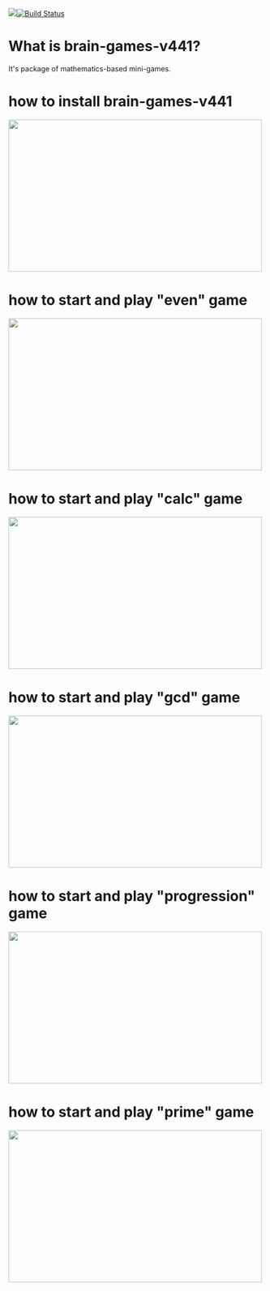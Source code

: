 <a href="https://codeclimate.com/github/sithari41441/project-lvl1-s462/maintainability"><img src="https://api.codeclimate.com/v1/badges/2df1c6c0790c965455fb/maintainability" /></a>[![Build Status](https://travis-ci.org/sithari41441/project-lvl1-s462.svg?branch=master)](https://travis-ci.org/sithari41441/project-lvl1-s462)

# What is brain-games-v441?

It's package of mathematics-based mini-games.

# how to install brain-games-v441

<a href="https://asciinema.org/a/FSY4vXR3rDhhc0kQKD8nukEib" target="_blank"><img src="https://asciinema.org/a/FSY4vXR3rDhhc0kQKD8nukEib.svg" width="500" height="300" /></a>

# how to start and play "even" game

<a href="https://asciinema.org/a/ZKHFRZm7KUD2YIJ2rYLE42Bc5" target="_blank"><img src="https://asciinema.org/a/ZKHFRZm7KUD2YIJ2rYLE42Bc5.svg" width="500" height="300" /></a>

# how to start and play "calc" game

<a href="https://asciinema.org/a/rXQswVomXsv0PodpohYzaqiqM" target="_blank"><img src="https://asciinema.org/a/rXQswVomXsv0PodpohYzaqiqM.svg" width="500" height="300" /></a>

# how to start and play "gcd" game

<a href="https://asciinema.org/a/FDsId0GbogPNMZY9uC8XuWDuw" target="_blank"><img src="https://asciinema.org/a/FDsId0GbogPNMZY9uC8XuWDuw.svg" width="500" height="300" /></a>

# how to start and play "progression" game

<a href="https://asciinema.org/a/yyJmv3OjytvI7D7CvlrZeQlgp" target="_blank"><img src="https://asciinema.org/a/yyJmv3OjytvI7D7CvlrZeQlgp.svg" width="500" height="300" /></a>

# how to start and play "prime" game

<a href="https://asciinema.org/a/iP7EtUnbGhAOd0O9QVpjxkl8r" target="_blank"><img src="https://asciinema.org/a/iP7EtUnbGhAOd0O9QVpjxkl8r.svg" width="500" height="300" /></a>